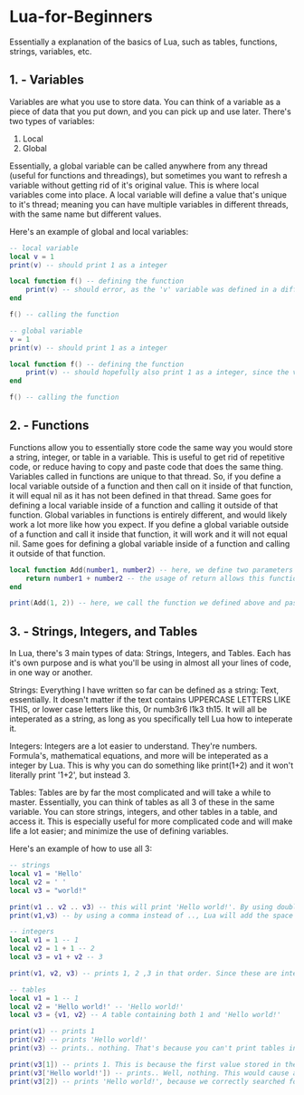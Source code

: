 # Lua-for-Beginners
Essentially a explanation of the basics of Lua, such as tables, functions, strings, variables, etc.

## 1. - Variables
Variables are what you use to store data. You can think of a variable as a piece of data that you put down, and you can pick up and use later.
There's two types of variables:
1. Local
2. Global

Essentially, a global variable can be called anywhere from any thread (useful for functions and threadings), but sometimes you want to refresh a variable without getting rid of it's original value. This is where local variables come into place.
A local variable will define a value that's unique to it's thread; meaning you can have multiple variables in different threads, with the same name but different values.

Here's an example of global and local variables:
```lua
-- local variable
local v = 1
print(v) -- should print 1 as a integer

local function f() -- defining the function
    print(v) -- should error, as the 'v' variable was defined in a different thread, thus doesn't exist in this one
end

f() -- calling the function
```
```lua
-- global variable
v = 1
print(v) -- should print 1 as a integer

local function f() -- defining the function
    print(v) -- should hopefully also print 1 as a integer, since the variable was defined as a global variable; and thus can be called by any thread
end

f() -- calling the function
```

## 2. - Functions
Functions allow you to essentially store code the same way you would store a string, integer, or table in a variable. This is useful to get rid of repetitive code, or reduce having to copy and paste code that does the same thing.
Variables called in functions are unique to that thread. So, if you define a local variable outside of a function and then call on it inside of that function, it will equal nil as it has not been defined in that thread. Same goes for defining a local variable inside of a function and calling it outside of that function.
Global variables in functions is entirely different, and would likely work a lot more like how you expect. If you define a global variable outside of a function and call it inside that function, it will work and it will not equal nil. Same goes for defining a global variable inside of a function and calling it outside of that function.

```lua
local function Add(number1, number2) -- here, we define two parameters that will be used inside of the function. This is a good way to store local variables outside of a function, and still have the function be able to call on them.
    return number1 + number2 -- the usage of return allows this function to essentially act as a variable that can return a value based on the information it's fed
end

print(Add(1, 2)) -- here, we call the function we defined above and pass the two parameters: number1, and number2. Now, since we used return in the function it will inteperated as 3 (since 1 + 2 == 3).
```

## 3. - Strings, Integers, and Tables
In Lua, there's 3 main types of data: Strings, Integers, and Tables. Each has it's own purpose and is what you'll be using in almost all your lines of code, in one way or another.

Strings:
Everything I have written so far can be defined as a string: Text, essentially. It doesn't matter if the text contains UPPERCASE LETTERS LIKE THIS, or lower case letters like this, 0r numb3r6 l1k3 th15. It will all be inteperated as a string, as long as you specifically tell Lua how to inteperate it.

Integers:
Integers are a lot easier to understand. They're numbers. Formula's, mathematical equations, and more will be inteperated as a integer by Lua. This is why you can do something like print(1+2) and it won't literally print '1+2', but instead 3.

Tables:
Tables are by far the most complicated and will take a while to master. Essentially, you can think of tables as all 3 of these in the same variable. You can store strings, integers, and other tables in a table, and access it. This is especially useful for more complicated code and will make life a lot easier; and minimize the use of defining variables.

Here's an example of how to use all 3:
```lua
-- strings
local v1 = 'Hello'
local v2 = ' '
local v3 = "world!"

print(v1 .. v2 .. v3) -- this will print 'Hello world!'. By using double periods, we tell Lua to add to the string it's printing. So, if we did something like print(v1 .. v3) instead, it would look more like 'Helloworld!'
print(v1,v3) -- by using a comma instead of .., Lua will add the space for us. This can also be used to print both integers and strings at the same time.
```
```lua
-- integers
local v1 = 1 -- 1
local v2 = 1 + 1 -- 2
local v3 = v1 + v2 -- 3

print(v1, v2, v3) -- prints 1, 2 ,3 in that order. Since these are integers, you don't need to wrap them in quotation marks.
```
```lua
-- tables
local v1 = 1 -- 1
local v2 = 'Hello world!' -- 'Hello world!'
local v3 = {v1, v2} -- A table containing both 1 and 'Hello world!'

print(v1) -- prints 1
print(v2) -- prints 'Hello world!'
print(v3) -- prints.. nothing. That's because you can't print tables in Lua, only the values stored in it.

print(v3[1]) -- prints 1. This is because the first value stored in the table is equal to 1; So by calling v3[1] we're essentially just asking for the first value in that table.
print(v3['Hello world!']) -- prints.. Well, nothing. This would cause an error, as there is no Hello world!st value in the table. Essentially, you don't 'index' (searching through a table for a specific spot) a table by searching for the value, you search for the spot where the value is stored.
print(v3[2]) -- prints 'Hello world!', because we correctly searched for the spot, not the value.
```
